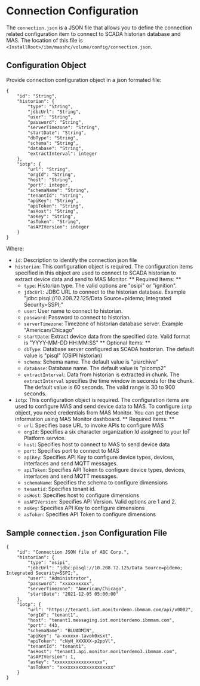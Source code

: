 # Connection Configuration

The `connection.json` is a JSON file that allows you to define the connection related 
configuration item to connect to SCADA historian database and MAS. The location of this 
file is `<InstallRoot>/ibm/masshc/volume/config/connection.json`. 

## Configuration Object

Provide connection configuration object in a json formated file:

```
{
    "id": "String",
    "historian": {
        "type": "String",
        "jdbcUrl": "String",
        "user": "String",
        "password": "String",
        "serverTimezone": "String",
        "startDate": "String",
        "dbType": "String",
        "schema": "String",
        "database": "String",
        "extractInterval": integer
    },
    "iotp": {
        "url": "String",
        "orgId": "String",
        "host": "String",
        "port": integer,
        "schemaName": "String",
        "tenantId": "String",
        "apiKey": "String",
        "apiToken": "String",
        "asHost": "String",
        "asKey": "String",
        "asToken": "String",
        "asAPIVersion": integer
    }
}
```

Where:

* `id`: Description to identify the connection json file
* `historian`: This configuration object is required. The configuration items specified in this object are used
to connect to SCADA historian to extract device data and send to MAS Monitor.
    ** Required Items: **
    * `type`: Historian type. The valid options are "osipi" or "ignition".
    * `jdbcUrl`: JDBC URL to connect to the historian database. Example "jdbc:pisql://10.208.72.125/Data Source=pidemo; Integrated Security=SSPI;"
    * `user`: User name to connect to historian.
    * `password`: Password to connect to historian.
    * `serverTimezone`: Timezone of historian database server. Example "American/Chicago"
    * `startDate`: Extract device data from the specified date. Valid format is "YYYY-MM-DD HH:MM:SS"
    ** Optional Items: **
    * `dbType`: Database server configured as SCADA hostorian. The default value is "pisql" (OSIPI historian)
    * `schema`: Schema name. The default value is "piarchive"
    * `database`: Database name. The default value is "picomp2"
    * `extractInterval`: Data from historian is extracted in chunk. The `extractInterval` specifies the time window in seconds for the chunk. The default value is 60 seconds. The valid range is 30 to 900 seconds.
* `iotp`: This configuration object is required. The configuration items are used to configure MAS and send device data to MAS. To configure `iotp` object, you need credentials from MAS Monitor. You can get these information using MAS Monitor dashboard.
    ** Required Items: **
    * `url`: Specifies base URL to invoke APIs to configure MAS
    * `orgId`: Specifies a six character organization Id assigned to your IoT Platform service.
    * `host`: Specifies host to connect to MAS to send device data
    * `port`: Specifies port to connect to MAS 
    * `apiKey`: Specifies API Key to configure device types, devices, interfaces and send MQTT messages.
    * `apiToken`: Specifies API Token to configure device types, devices, interfaces and send MQTT messages.
    * `schemaName`: Specifies the schema to configure dimensions
    * `tenantid`: Specifies tenant id.
    * `asHost`: Specifies host to configure dimensions
    * `asAPIVersion`: Specifies API Version. Valid options are 1 and 2.
    * `asKey`: Specifies API Key to configure dimensions
    * `asToken`: Specifies API Token to configure dimensions


## Sample `connection.json` Configuration File

```
{
    "id": "Connection JSON file of ABC Corp.",
    "historian": {
        "type": "osipi",
        "jdbcUrl": "jdbc:pisql://10.208.72.125/Data Source=pidemo; Integrated Security=SSPI;",
        "user": "Administrator",
        "password": "xxxxxxxxxx",
        "serverTimezone": "American/Chicago",
        "startDate": "2021-12-05 05:00:00"
    },
    "iotp": {
        "url": "https://tenant1.iot.monitordemo.ibmmam.com/api/v0002",
        "orgId": "tenant1",
        "host": "tenant1.messaging.iot.monitordemo.ibmmam.com",
        "port": 443,
        "schemaName": "BLUADMIN",
        "apiKey": "a-xxxxxx-tavok0xsxt",
        "apiToken": "cNyH_XXXXXX-p2ppVl",
        "tenantId": "tenant1",
        "asHost": "tenant1.api.monitor.monitordemo3.ibmmam.com",
        "asAPIVersion": 1,
        "asKey": "xxxxxxxxxxxxxxxxxx",
        "asToken": "xxxxxxxxxxxxxxxxxxxx"
    }
}
```

